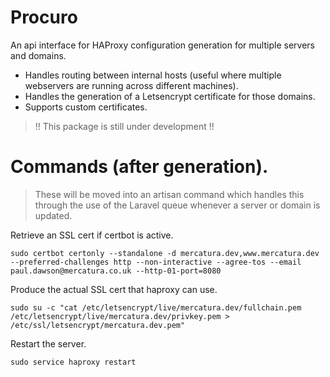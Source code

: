 # Procuro

An api interface for HAProxy configuration generation for multiple servers and domains.

* Handles routing between internal hosts (useful where multiple webservers are running across different machines).
* Handles the generation of a Letsencrypt certificate for those domains.
* Supports custom certificates.

> !! This package is still under development !!

# Commands (after generation).

> These will be moved into an artisan command which handles this through the use of the Laravel queue whenever a server or domain is updated.

Retrieve an SSL cert if certbot is active.

```shell
sudo certbot certonly --standalone -d mercatura.dev,www.mercatura.dev --preferred-challenges http --non-interactive --agree-tos --email paul.dawson@mercatura.co.uk --http-01-port=8080
```

Produce the actual SSL cert that haproxy can use.

```shell
sudo su -c "cat /etc/letsencrypt/live/mercatura.dev/fullchain.pem /etc/letsencrypt/live/mercatura.dev/privkey.pem > /etc/ssl/letsencrypt/mercatura.dev.pem"
```

Restart the server.

```shell
sudo service haproxy restart
```
